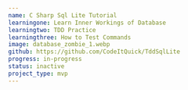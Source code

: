 ```yaml
---
name: C Sharp Sql Lite Tutorial
learningone: Learn Inner Workings of Database
learningtwo: TDD Practice
learningthree: How to Test Commands 
image: database_zombie_1.webp
github: https://github.com/CodeItQuick/TddSqlLite
progress: in-progress
status: inactive
project_type: mvp
---
```

